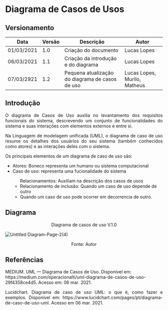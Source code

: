 # Diagrama de Casos de Usos

## Versionamento

| Data | Versão | Descrição | Autor |
|------|--------|-----------|-------|
| 01/03/2021 | 1.0 | Criação do documento | Lucas Lopes |
| 06/03/2021 | 1.1 | Criação da introdução e do diagrama | Lucas Lopes |
| 07/03/2921 | 1.2 | Pequena atualização do diagrama de casos de uso | Lucas Lopes, Murilo, Matheus | 

## Introdução


<p align="justify"> O diagrama de Casos de Uso auxilia no levantamento dos requisitos funcionais do sistema, descrevendo um conjunto de funcionalidades do sistema e suas interações com elementos externos e entre si. </p>
<p align="justify"> Na Linguagem de modelagem unificada (UML), o diagrama de caso de uso resume os detalhes dos usuários do seu sistema (também conhecidos como atores) e as interações deles com o sistema. </p>

<p align="justify"> Os principais elementos de um diagrama de caso de uso são:</p>

<ul>
    <li> Atores: Boneco representa um humano ou sistema computacional </li>
    <li> Caso de uso: representa uma fucionalidade do sistema </li>
    <ul> Relacionamentos: Auxiliam na descrição dos casos de usos <li>Relacionamento de inclusão: Quando um caso de uso depende de outro</li> <li> Quando um caso de uso pode ocorrer em decorrencia de outro.   </li> </ul>
</ul>


## Diagrama 

<p align="center"> Diagrama de casos de uso V.1.0 </p>

![Untitled Diagram-Page-2(4)](https://user-images.githubusercontent.com/38164895/110263885-c614b580-7f96-11eb-837c-6b8f20e18b69.png)


<p align="center"> Fonte: Autor </p>

## Referências

<p aling="justify"> MEDIUM. UML — Diagrama de Casos de Uso. Disponível em: https://medium.com/operacionalti/uml-diagrama-de-casos-de-uso-29f4358ce4d5. Acesso em: 06 mar. 2021. </p>

<p align="justify"> Lucidchart. Diagrama de caso de uso UML: o que é, como fazer  e exemplos. Disponível em: https://www.lucidchart.com/pages/pt/diagrama-de-caso-de-uso-uml. Acesso em 06 mar. 2021. </p>